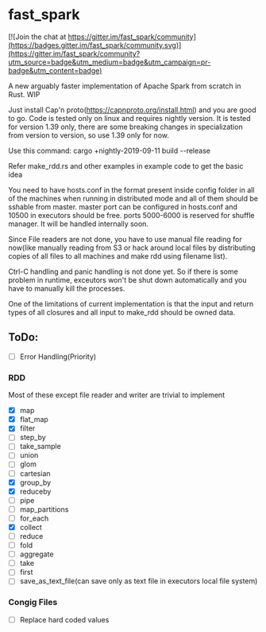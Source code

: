 # fast_spark

[![Join the chat at https://gitter.im/fast_spark/community](https://badges.gitter.im/fast_spark/community.svg)](https://gitter.im/fast_spark/community?utm_source=badge&utm_medium=badge&utm_campaign=pr-badge&utm_content=badge)

A new arguably faster implementation of Apache Spark from scratch in Rust. WIP

Just install Cap'n proto(https://capnproto.org/install.html) and you are good to go. Code is tested only on linux and requires nightly version. It is tested for version 1.39 only, there are some breaking changes in specialization from version to version, so use 1.39 only for now. 

Use this command: cargo +nightly-2019-09-11 build --release

Refer make_rdd.rs and other examples in example code to get the basic idea 

You need to have hosts.conf in the format present inside config folder in all of the machines when running in distributed mode and all of them should be sshable from master.
master port can be configured in hosts.conf and 10500 in executors should be free. ports 5000-6000 is reserved for shuffle manager. It will be handled internally soon.

Since File readers are not done, you have to use manual file reading for now(like manually reading from S3 or hack around local files by distributing copies of all files to all machines and make rdd using filename list).

Ctrl-C handling and panic handling is not done yet. So if there is some problem in runtime, exceutors won't be shut down automatically and you have to manually kill the processes.

One of the limitations of current implementation is that the input and return types of all closures and all input to make_rdd should be owned data. 

## ToDo:

- [ ] Error Handling(Priority)

### RDD
Most of these except file reader and writer are trivial to implement
- [x] map
- [x] flat_map 
- [x] filter 
- [ ] step_by 
- [ ] take_sample 
- [ ] union 
- [ ] glom 
- [ ] cartesian 
- [x] group_by 
- [x] reduceby
- [ ] pipe 
- [ ] map_partitions 
- [ ] for_each 
- [x] collect 
- [ ] reduce 
- [ ] fold 
- [ ] aggregate 
- [ ] take 
- [ ] first 
- [ ] save_as_text_file(can save only as text file in executors local file system)  

### Congig Files
- [ ] Replace hard coded values


